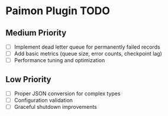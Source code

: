 # Paimon Plugin TODO

## Medium Priority

- [ ] Implement dead letter queue for permanently failed records
- [ ] Add basic metrics (queue size, error counts, checkpoint lag)
- [ ] Performance tuning and optimization

## Low Priority

- [ ] Proper JSON conversion for complex types
- [ ] Configuration validation
- [ ] Graceful shutdown improvements
